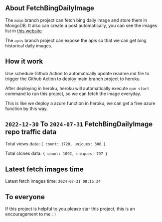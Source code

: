 ## About FetchBingDailyImage

The `main` branch project can fetch bing daily image and store them in MongoDB.
It also can create a post automatically, you can see the images list in [this website](https://oursalbum.netlify.app)

The `apis` branch project can expose the apis so that we can get bing historical daily images.

## How it work

Use schedule Github Action to automatically update readme.md file to trigger the Github Action to deploy main branch project to heroku.

After deploying in heroku, heroku will automatically execute `npm start` command to run this project, so we can fetch the image everyday.

This is like we deploy a azure function in heroku, we can get a free azure function by this way.

## `2022-12-30` To `2024-07-31` FetchBingDailyImage repo traffic data

Total views data: `{ count: 1728, uniques: 386 }`

Total clones data: `{ count: 1092, uniques: 797 }`

## Latest fetch images time

Latest fetch images time: `2024-07-31 08:15:34`

## To everyone

If this project is helpful to you please star this project, this is an encouragement to me `:)`



